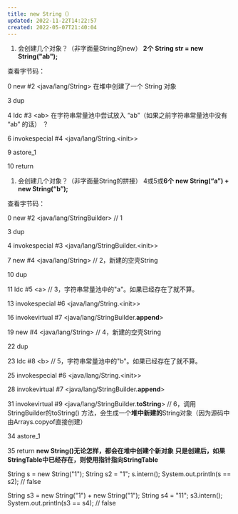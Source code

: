 ```yaml
---
title: new String（）
updated: 2022-11-22T14:22:57
created: 2022-05-07T21:40:04
---
```


1.  会创建几个对象？（非字面量String的new） **2个**
**String str = new String("ab");**

查看字节码：

0 new \#2 \<java/lang/String\> 在堆中创建了一个 String 对象

3 dup

4 ldc \#3 \<ab\> 在字符串常量池中尝试放入 “ab”（如果之前字符串常量池中没有 “ab” 的话） ？

6 invokespecial \#4 \<java/lang/String.\<init\>\>

9 astore_1

10 return

1.  会创建几个对象？（非字面量String的拼接） 4或5或**6个**
**new String(“a”) + new String(“b”);**

查看字节码：

0 new \#2 \<java/lang/StringBuilder\> // 1

3 dup

4 invokespecial \#3 \<java/lang/StringBuilder.\<init\>\>

7 new \#4 \<java/lang/String\> // 2，新建的空壳String

10 dup

11 ldc \#5 \<a\> // 3，字符串常量池中的"a"。如果已经存在了就不算。

13 invokespecial \#6 \<java/lang/String.\<init\>\>

16 invokevirtual \#7 \<java/lang/StringBuilder.**append**\>

19 new \#4 \<java/lang/String\> // 4，新建的空壳String

22 dup

23 ldc \#8 \<b\> // 5，字符串常量池中的"b"。如果已经存在了就不算。

25 invokespecial \#6 \<java/lang/String.\<init\>\>

28 invokevirtual \#7 \<java/lang/StringBuilder.**append**\>

31 invokevirtual \#9 \<java/lang/StringBuilder.**toString**\> // 6，调用 StringBuilder的toString() 方法，会生成一个**堆中新建的**String对象（因为源码中由Arrays.copyof直接创建）

34 astore_1

35 return
**new String()无论怎样，都会在堆中创建个新对象**
**只是创建后，如果StringTable中已经存在，则使用指针指向StringTable**

String s = new String("1");
String s2 = "1";
s.intern();
System.out.println(s == s2); // false

String s3 = new String("1") + new String("1");
String s4 = "11";
s3.intern();
System.out.println(s3 == s4); // false

